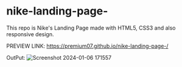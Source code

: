 # nike-landing-page-
This repo is Nike's Landing Page made with HTML5, CSS3 and also responsive design.

PREVIEW LINK:
https://premium07.github.io/nike-landing-page-/

OutPut: ![Screenshot 2024-01-06 171557](https://github.com/Premium07/nike-landing-page-/assets/88884106/f42faf2d-c1a7-456c-ad14-475ce19c9bcc)

